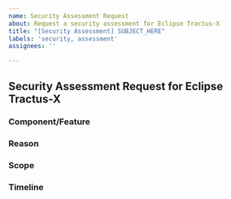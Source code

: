 ```yaml
---
name: Security Assessment Request
about: Request a security assessment for Eclipse Tractus-X
title: "[Security Assessment] SUBJECT_HERE"
labels: 'security, assessment'
assignees: ''

---
```


## Security Assessment Request for Eclipse Tractus-X

### Component/Feature
<!-- Describe the component or feature to be assessed -->

### Reason
<!-- Briefly explain the need for this assessment -->

### Scope
<!-- Any particular areas of concern? -->

### Timeline
<!-- Desired deadline for this assessment -->
